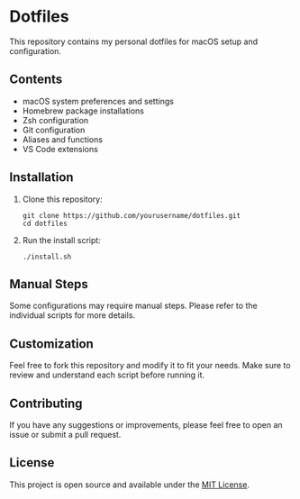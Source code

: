 # Dotfiles

This repository contains my personal dotfiles for macOS setup and configuration.

## Contents

- macOS system preferences and settings
- Homebrew package installations
- Zsh configuration
- Git configuration
- Aliases and functions
- VS Code extensions

## Installation

1.  Clone this repository:

    ```
    git clone https://github.com/yourusername/dotfiles.git
    cd dotfiles
    ```

2.  Run the install script:
    ```
    ./install.sh
    ```

## Manual Steps

Some configurations may require manual steps. Please refer to the individual scripts for more details.

## Customization

Feel free to fork this repository and modify it to fit your needs. Make sure to review and understand each script before running it.

## Contributing

If you have any suggestions or improvements, please feel free to open an issue or submit a pull request.

## License

This project is open source and available under the [MIT License](LICENSE).
